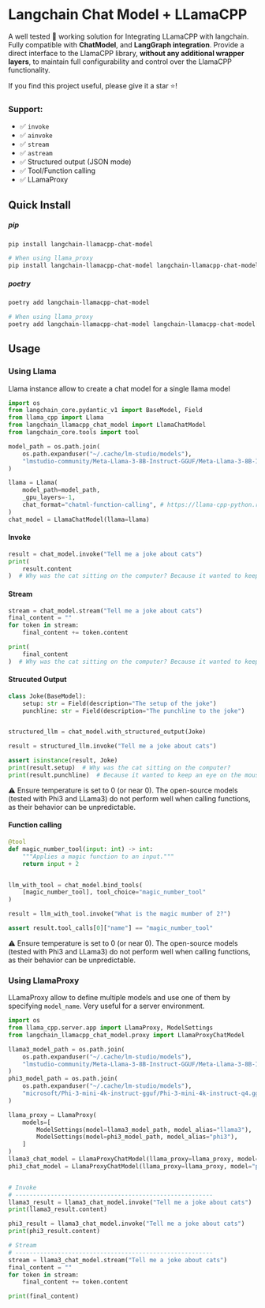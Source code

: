 # Langchain Chat Model + LLamaCPP

A well tested 🧪 working solution for Integrating LLamaCPP with langchain. Fully compatible with **ChatModel**, and **LangGraph integration**. Provide a direct interface to the LlamaCPP library, **without any additional wrapper layers**, to maintain full configurability and control over the LlamaCPP functionality.

If you find this project useful, please give it a star ⭐!

### Support:

- ✅ `invoke`
- ✅ `ainvoke`
- ✅ `stream`
- ✅ `astream`
- ✅ Structured output (JSON mode)
- ✅ Tool/Function calling
- ✅ LLamaProxy

## Quick Install

##### pip

```bash
pip install langchain-llamacpp-chat-model
```

```bash
# When using llama_proxy
pip install langchain-llamacpp-chat-model langchain-llamacpp-chat-model[llama_proxy]
```

##### poetry

```bash
poetry add langchain-llamacpp-chat-model
```

```bash
# When using llama_proxy
poetry add langchain-llamacpp-chat-model langchain-llamacpp-chat-model[llama_proxy]
```

## Usage

### Using Llama

Llama instance allow to create a chat model for a single llama model

```python
import os
from langchain_core.pydantic_v1 import BaseModel, Field
from llama_cpp import Llama
from langchain_llamacpp_chat_model import LlamaChatModel
from langchain_core.tools import tool

model_path = os.path.join(
    os.path.expanduser("~/.cache/lm-studio/models"),
    "lmstudio-community/Meta-Llama-3-8B-Instruct-GGUF/Meta-Llama-3-8B-Instruct-Q4_K_M.gguf",
)

llama = Llama(
    model_path=model_path,
    _gpu_layers=-1,
    chat_format="chatml-function-calling", # https://llama-cpp-python.readthedocs.io/en/latest/#function-calling
)
chat_model = LlamaChatModel(llama=llama)
```

#### Invoke

```python
result = chat_model.invoke("Tell me a joke about cats")
print(
    result.content
)  # Why was the cat sitting on the computer? Because it wanted to keep an eye on the mouse!
```

#### Stream

```python
stream = chat_model.stream("Tell me a joke about cats")
final_content = ""
for token in stream:
    final_content += token.content

print(
    final_content
)  # Why was the cat sitting on the computer? Because it wanted to keep an eye on the mouse!

```

#### Strucuted Output

```python
class Joke(BaseModel):
    setup: str = Field(description="The setup of the joke")
    punchline: str = Field(description="The punchline to the joke")


structured_llm = chat_model.with_structured_output(Joke)

result = structured_llm.invoke("Tell me a joke about cats")

assert isinstance(result, Joke)
print(result.setup)  # Why was the cat sitting on the computer?
print(result.punchline)  # Because it wanted to keep an eye on the mouse!
```

⚠️ Ensure temperature is set to 0 (or near 0). The open-source models (tested with Phi3 and LLama3) do not perform well when calling functions, as their behavior can be unpredictable.

#### Function calling

```python
@tool
def magic_number_tool(input: int) -> int:
    """Applies a magic function to an input."""
    return input + 2


llm_with_tool = chat_model.bind_tools(
    [magic_number_tool], tool_choice="magic_number_tool"
)

result = llm_with_tool.invoke("What is the magic mumber of 2?")

assert result.tool_calls[0]["name"] == "magic_number_tool"
```

⚠️ Ensure temperature is set to 0 (or near 0). The open-source models (tested with Phi3 and LLama3) do not perform well when calling functions, as their behavior can be unpredictable.

### Using LlamaProxy

LLamaProxy allow to define multiple models and use one of them by specifying `model_name`. Very useful for a server environment.

```python
import os
from llama_cpp.server.app import LlamaProxy, ModelSettings
from langchain_llamacpp_chat_model.proxy import LlamaProxyChatModel

llama3_model_path = os.path.join(
    os.path.expanduser("~/.cache/lm-studio/models"),
    "lmstudio-community/Meta-Llama-3-8B-Instruct-GGUF/Meta-Llama-3-8B-Instruct-Q4_K_M.gguf",
)
phi3_model_path = os.path.join(
    os.path.expanduser("~/.cache/lm-studio/models"),
    "microsoft/Phi-3-mini-4k-instruct-gguf/Phi-3-mini-4k-instruct-q4.gguf",
)

llama_proxy = LlamaProxy(
    models=[
        ModelSettings(model=llama3_model_path, model_alias="llama3"),
        ModelSettings(model=phi3_model_path, model_alias="phi3"),
    ]
)
llama3_chat_model = LlamaProxyChatModel(llama_proxy=llama_proxy, model="llama3")
phi3_chat_model = LlamaProxyChatModel(llama_proxy=llama_proxy, model="phi3")


# Invoke
# --------------------------------------------------------
llama3_result = llama3_chat_model.invoke("Tell me a joke about cats")
print(llama3_result.content)

phi3_result = llama3_chat_model.invoke("Tell me a joke about cats")
print(phi3_result.content)

# Stream
# --------------------------------------------------------
stream = llama3_chat_model.stream("Tell me a joke about cats")
final_content = ""
for token in stream:
    final_content += token.content

print(final_content)
```
